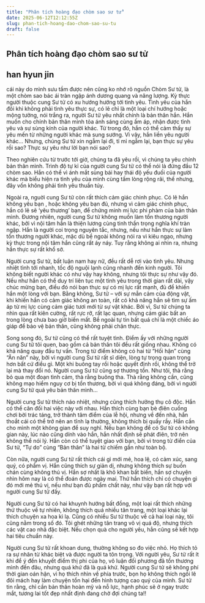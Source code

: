 ```yaml
---
title: "Phân tích hoàng đạo chòm sao sư tử"
date: 2025-06-12T12:12:55Z
slug: phan-tich-hoang-dao-chom-sao-su-tu
draft: false
---
```


## Phân tích hoàng đạo chòm sao sư tử

## han hyun jin

cái này do mình sưu tầm được nên cũng ko nhớ rõ nguồn
Chòm Sư tử, là một chòm sao bác ái tràn ngập ánh dương quang và năng lượng. Kỳ thực người thuộc cung Sư tử có xu hướng hướng tới tình yêu. Tình yêu của hắn đôi khi không phải tình yêu thực sự, có lẽ chỉ là một loại chí hướng hoặc mộng tưởng, nói trắng ra, người Sư tử yêu nhất chính là bản thân hắn. Hắn muốn cho chính bản thân mình tỏa ánh sáng cùng ấm áp, nhận được tình yêu và sự sùng kính của người khác. Từ trong đó, hắn có thể cảm thấy sự yêu mến từ những người khác mà sung sướng. Vì vậy, hắn liền yêu người khác… Nhưng, chúng Sư tử xin ngẫm lại đi, tỉ mỉ ngẫm lại, bạn thực sự yêu rồi sao? Thực sự yêu như lời bạn nói sao?

Theo nghiên cứu từ trước tới giờ, chúng ta đã yêu rồi, vì chúng ta yêu chính bản thân mình. Trình độ tự kỉ của người cung Sư tử có thể nói là đứng đầu 12 chòm sao. Hắn có thể vì ánh mắt sùng bái hay thái độ yếu đuối của người khác mà biểu hiện ra tình yêu của mình cùng tấm lòng rộng rãi, thế nhưng, đây vốn không phải tình yêu thuần túy.

Ngoài ra, nguời cung Sư tử còn rất thích cảm giác chinh phục. Có lẽ hắn không yêu bạn , hoặc không yêu bạn đủ, nhưng vì cảm giác chinh phục, hắn có lẽ sẽ ‘yêu thương’ bạn, để chứng minh mị lực phi phàm của bản thân mình. Đương nhiên, người cung Sư tử không muốn làm tổn thương người khác, bởi vì nội tâm hắn là thiện lương cùng tinh thần trọng nghĩa khí tràn ngập. Hắn là người coi trọng nguyên tắc, nhưng, nếu như hắn thực sự làm tổn thương người khác, mặc dù bề ngoài không nói ra vì kiêu ngạo, nhưng kỳ thực trong nội tâm hắn cũng rất áy náy. Tuy rằng không ai nhìn ra, nhưng hắn thực sự rất khổ sở.

Người cung Sư tử, bất luận nam hay nữ, đều rất dễ rơi vào tình yêu. Nhưng nhiệt tình tới nhanh, tốc độ nguội lạnh cũng nhanh đến kinh người. Tôi không biết người khác có như vậy hay không, nhưng tôi thực sự như vậy đó. Nếu như hắn có thể duy trí liên tục một tình yêu trong thời gian rất dài, vậy chúc mừng bạn, điều đó nói bạn thực sự có mị lực rất mạnh, đủ để khiến hắn một lòng với bạn. Bằng không, Sư tử – với sự mẫn cảm của động vật, khi khiến hắn có cảm giác không an toàn, rất có khả năng hắn sẽ tìm sự ấm áp từ mị lực cùng cảm giác tươi mới từ sự vật khác. Bởi vì, Sư tử chúng ta nhìn qua rất kiên cường, rất rực rỡ, rất lạc quan, nhưng cảm giác bất an trong lòng chưa bao giờ biến mất. Bề ngoài tự tin bất quá chỉ là một chiếc áo giáp để bảo vệ bản thân, cũng không phải chân thực.

Song song đó, Sư tử cũng có thể rất tuyệt tình. Điểm ấy với những người cung Sư tử tôi quen, bao gồm cả bản thân tôi đều rất giống nhau. Không có khả năng quay đầu tự vấn. Trong từ điểm không có hai từ “Hối hận” cùng “Ăn năn” này, bởi vì người cung Sư tử rất sĩ diện, lòng tự trọng quan trọng hơn bất cứ điều gì. Một khi buông tay rồi hoặc quyết định rồi, không thể trở lại mà thay đổi nó. Người cung Sư tử cũng sợ thương tổn. Như tôi, thà rằng bỏ qua một đoạn tình cảm, thà rằng buông tha. Thà rằng không cần, cũng không mạo hiểm nguy cơ bị tổn thương, bởi vì quá không đáng, bởi vì người cung Sư tử quá yêu bản thân mình…

Người cung Sư tử thích náo nhiệt, nhưng cũng thích hưởng thụ cô độc. Hắn có thể cân đối hai việc này với nhau. Hắn thích cùng bạn bè điên cuồng chơi bời trác táng, trở thành tâm điểm của lễ hội, nhưng về đến nhà, hắn thoắt cái có thể trở nên an tĩnh lạ thường, không thích bị quấy rầy. Hắn cần cho mình một không gian để suy nghĩ. Nếu bạn không để có Sư tử có không gian này, lúc nào cũng dính vào hắn, hắn nhất định sẽ phát điên, trở nên không thể nói lý. Hắn còn có thể tuyệt giao với bạn, bởi vì trong từ điển của Sư tử, “Tự do” cùng “Bản thân” là hai từ chiếm gần như toàn bộ.

Còn nữa, người cung Sư tử rất thích cái gì mới mẻ, hoa lệ, có cảm xúc, sang quý, có phẩm vị. Hắn cũng thích sự giản dị, nhưng không thích sự buồn chán cùng không thú vị. Hắn sợ nhất là khô khan bất biến, hắn sợ chuyện nhìn hôm nay là có thể đoán được ngày mai. Thứ hắn thích chỉ có chuyện gì đó mới mẻ thú vị, nếu như bạn đủ phẩm chất này, như vậy bạn rất hợp với người cung Sư tử đấy.

Người cung Sư tử có hai khuynh hướng bất đồng, một loại rất thích những thứ thuộc về tự nhiên, không thích quá nhiều tân trang, một loại khác lại thích chuyện xa hoa kì lạ. Cũng có nhiều Sư tử thuộc về cả hai loại này, tôi cũng nằm trong số đó. Tôi ghét những tân trang vô vị quá độ, nhưng thích các vật cao nhã đặc biệt. Nếu chọn quà cho người yêu, hẳn cũng sẽ kết hợp hai tiêu chuẩn này.

Người cung Sư tử rất khoan dung, thường không so đo việc nhỏ. Họ thích tỏ ra sự nhân từ khác biệt và được người ta tôn trọng. Với người yêu, Sư tử rất ít khi để ý đến khuyết điểm thị phi của họ, vô luận đối phương đã tổn thương mình đến đâu, nhưng quá khứ đã là quá khứ. Người cung Sư tử sẽ không phí thời gian oán hận, vì họ thích nhìn về phía trước, bọn họ không thích ngồi lê đôi mách hay làm chuyện tổn hại đến hình tượng cao quý của mình. Sư tử tin rằng, chỉ cần bản thân hoàn mỹ và nỗ lực, hạnh phúc sẽ ở ngay trước mắt, tương lai tốt đẹp nhất định đang chờ đợi chúng ta!!
